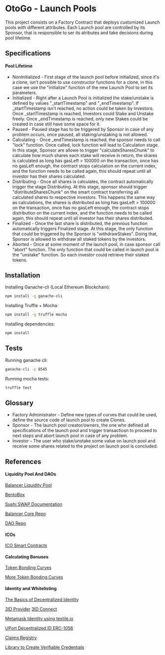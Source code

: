 # OtoGo - Launch Pools

This project consists on a Factory Contract that deploys customized Launch pools with different attributes. Each Launch pool are controlled by its Sponsor, that is responsible to ser its atributes and take decisions during pool lifetime.

## Specifications

#### Pool Lifetime

- NonInitialized - First stage of the launch pool before initialized, since it's a clone, isn't possible to use constructor functions for a clone, in this case we use the "initialize" function of the new Launch Pool to set its parameters.
- Initialized - Right after a Launch Pool is initialized the stake/unstake is defined by values "_startTimestamp" and "_endTimestamp". If _startTimestamp isn't reached, no action could be taken by investors. Once _startTimestamp is reached, Investors could Stake and Unstake freely. Once _endTimestamp is reached, only new Stakes could be created in case still have some space for it.
- Paused - Paused stage has to be triggered by Sponsor in case of any problem occurs, once paused, all staking/unstaking is not allowed.
- Calculating - Once _endTimestamp is reached, the sponsor needs to call "lock" function. Once called, lock function will lead to Calculation stage. In this stage, Sponsor are allowe to trigger "calculateSharesChunk" to calculate how much shares each stake will receive in return, the shares is calculated as long has gasLeft > 100000 on the transaction, once has no gasLeft enough, the contract stops calculation on the current index, and the function needs to be called again, this should repeat until all investor has their shares calculated.
- Distributing - Once all shares is calculates, the contract automatically trigger the stage Distributing. At this stage, sponsor should trigger "distributeSharesChunk" on the smart contract transferring all calculated shares to respective investors. This happens the same way as calculations, the shares is distributed as long has gasLeft > 100000 on the transaction, once has no gasLeft enough, the contract stops distribution on the current index, and the function needs to be called again, this should repeat until all investor has their shares distributed.
- Finalized - Once the last share is distributed, the previous function automatically triggers Finalized stage. At this stage, the only function that could be triggered by the Sponsor is "withdrawStakes". Doing that, Sponsor is allowed to withdraw all staked tokens by the investors.
- Aborted - Once at some moment of the launch pool, in case sponsor call "abort" function. The only function that could be called in launch pool is the "unstake" function. So each investor could retrieve their staked tokens.

## Installation

Installing Ganache-cli (Local Ethereum Blockchain):

```sh
npm install -g ganache-cli
```

Installing Truffle + Mocha:

```sh
npm install -g truffle mocha
```

Installing dependencies:

```sh
npm install
```

## Tests 

Running ganache cli:

```sh
ganache-cli -p 8545
```

Running mocha tests:

```sh
truffle test
```

## Glossary 

- Factory Administrator - Define new types of curves that could be used, define the source code of launch pool to create Clones.
- Sponsor - The launch pool creator/owners, the one who defined all specifications of the launch pool and trigger transactiosn to proceed to next steps and abort launch pool in case of any problem.
- Investor - The user who stake/unstake some value on launch pool and receive some shares related to the project on launch pool is concluded.


## References 

#### Liquidity Pool And DAOs
[Balancer Liquidity Pool](https://medium.com/balancer-protocol/building-liquidity-into-token-distribution-a49d4286e0d4)

[BentoBox](https://boringcrypto.medium.com/bentobox-to-launch-and-beyond-d2d5dc2350bd)

[Sushi SWAP Documentation](https://help.sushidocs.com)

[Balancer Core Repo](https://github.com/balancer-labs/balancer-core)

[DAO Repo](https://github.com/blockchainsllc/DAO/blob/develop/DAO.sol)

#### ICOs

[ICO Smart Contracts](https://github.com/TokenMarketNet/smart-contracts/tree/master/contracts)

#### Calculating Bonuses

[Token Bonding Curves](http://coders-errand.com/token_bonding_curves/)

[More Token Bonding Curves](https://hackernoon.com/more-price-functions-for-token-bonding-curves-d42b325ca14b)

#### Identity and Whitelisting

[The Basics of Decentralized Identity](https://medium.com/uport/the-basics-of-decentralized-identity-d1ff01f15df1)

[3ID Provider](https://github.com/ceramicstudio/js-3id-did-provider)
[3ID Connect](https://github.com/ceramicstudio/3id-connect)

[Metamask Identity using textile.io](https://github.com/textileio/js-examples/blob/master/metamask-identities-ed25519/)

[UPort Decentralized ID ERC-1056](https://github.com/uport-project/ethr-did)

[Claims Registry](https://github.com/ethereum/EIPs/issues/780)

[Library to Create Verifiable Credentials](https://github.com/decentralized-identity/did-jwt-vc)